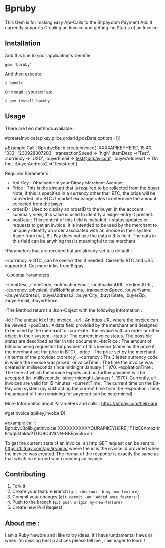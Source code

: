 # Bpruby

This Gem is for making easy Api-Calls to the Bitpay.com Payment Api.
It currently supports Creating an Invoice and getting the Status of an Invoice.

## Installation

Add this line to your application's Gemfile:

    gem 'bpruby'

And then execute:

    $ bundle

Or install it yourself as:

    $ gem install bpruby

## Usage


There are two methods available :

#createInvoice(apikey,price,orderId,posData,options={})

#Example Call : Bpruby::Bplib.createInvoice(
	'XXXXAPIKEYHERE',
	15.40,
	'333',
	'230928307203',
	:transactionSpeed => 'high',
	:itemDesc =>'Test',
	:currency => 'USD',
	:buyerEmail =>'test@bitpay.com',
	:buyerAddress1 =>'On the',
	:buyerAddress2 =>'Teststreet')

Required Parameters : 

- Api-Key : Obtainable in your Bitpay Merchant Account
- Price : This is the amount that is required to be collected from the
buyer. Note, if this is specified in a currency other than BTC,
the price will be converted into BTC at market exchange
rates to determine the amount collected from the buyer.
- orderID : Used to display an orderID to the buyer. In the account
summary view, this value is used to identify a ledger entry if
present.
- posData : This content of this field is included in status updates or
requests to get an invoice. It is intended to be used by
the merchant to uniquely identify an order associated with
an invoice in their system. Aside from that, Bit-Pay does
not use the data in this field. The data in this field can be
anything that is meaningful to the merchant

-Parameters that are required but are already set to a default :

 -:currency => BTC ,can be overwritten if needed. Currently BTC and USD supported. Get more infos from Bitpay.

-Optional Parameters : 

 -:itemDesc ,:itemCode, :notificationEmail, :notificationURL, :redirectURL,
 -:currency, :physical, :fullNotifications, :transactionSpeed, :buyerName, 
 -:buyerAddress1, :buyerAddress2, :buyerCity, :buyerState, :buyerZip, :buyerEmail, :buyerPhone

-The Method returns a Json-Object with the following Information :

 -id  : The unique id of the invoice.
 -url : An https URL where the invoice can be viewed.
 -posData : A data field provided by the merchant and designed to be used by the merchant to
 -correlate : the invoice with an order or other object in their system.
 -status  : The current invoice status. The possible states are described earlier in this document.
 -btcPrice : The amount of bitcoins being requested for payment of this invoice (same as the price if
             the merchant set the price in BTC).
 -price  : The price set by the merchant (in terms of the provided currency).
 -currency : The 3 letter currency code in which the invoice was priced.
 -invoiceTime : The time the invoice was created in milliseconds since midnight January 1, 1970.
 -expirationTime : The time at which the invoice expires and no further payment will be accepted (in
 -milliseconds : since midnight January 1, 1970). Currently, all invoices are valid for 15
                 minutes.
 -currentTime : The current time on the Bit-Pay.com system (by subtracting the current time from the
 -expiration  : time, the amount of time remaining for payment can be determined).

More Information about Parameters and calls : https://bitpay.com/help-api



#getInvoice(apikey,invoiceID)

#example call : Bpruby::Bplib.getInvoice('XXXXXXXXXXYOURAPIKEYHERE','T11zE6Xmoz4rK1qq5ktalduPTUO9C9V9NN-BBEpv58o=')

To get the current state of an invoice, an http GET request can be sent to https://bitpay.com/api/invoice/
<id> where the id is the invoice id provided when the invoice was created. The format of the response is
exactly the same as that which is returned when creating an invoice.


## Contributing

1. Fork it
2. Create your feature branch (`git checkout -b my-new-feature`)
3. Commit your changes (`git commit -am 'Added some feature'`)
4. Push to the branch (`git push origin my-new-feature`)
5. Create new Pull Request

## About me :

I am a Ruby Newbie and i like to try ideas. If i have fundamental flaws or when i'm missing best practices please tell me , i am eager to learn !

